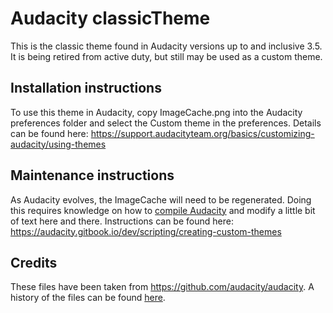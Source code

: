 # Audacity classicTheme

This is the classic theme found in Audacity versions up to and inclusive 3.5. It is being retired from active duty, but still may be used as a custom theme. 

## Installation instructions

To use this theme in Audacity, copy ImageCache.png into the Audacity preferences folder and select the Custom theme in the preferences. Details can be found here: https://support.audacityteam.org/basics/customizing-audacity/using-themes

## Maintenance instructions

As Audacity evolves, the ImageCache will need to be regenerated. Doing this requires knowledge on how to [compile Audacity](https://github.com/audacity/audacity/blob/master/BUILDING.md) and modify a little bit of text here and there. Instructions can be found here: https://audacity.gitbook.io/dev/scripting/creating-custom-themes

## Credits

These files have been taken from https://github.com/audacity/audacity. A history of the files can be found [here](https://github.com/audacity/audacity/commits/024d831e9702decef193fc35d850e36edd1653c8/libraries/lib-theme-resources). 
